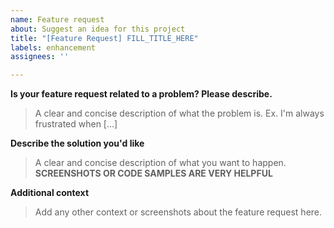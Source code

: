 ```yaml
---
name: Feature request
about: Suggest an idea for this project
title: "[Feature Request] FILL_TITLE_HERE"
labels: enhancement
assignees: ''

---
```


**Is your feature request related to a problem? Please describe.**

> A clear and concise description of what the problem is. Ex. I'm always frustrated when [...]

**Describe the solution you'd like**

> A clear and concise description of what you want to happen. **SCREENSHOTS OR CODE SAMPLES ARE VERY HELPFUL**

**Additional context**

> Add any other context or screenshots about the feature request here.
